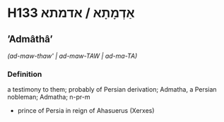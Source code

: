 # H133 אַדְמָתָא / אדמתא

## ʼAdmâthâʼ

_(ad-maw-thaw' | ad-maw-TAW | ad-ma-TA)_

### Definition

a testimony to them; probably of Persian derivation; Admatha, a Persian nobleman; Admatha; n-pr-m

- prince of Persia in reign of Ahasuerus (Xerxes)
